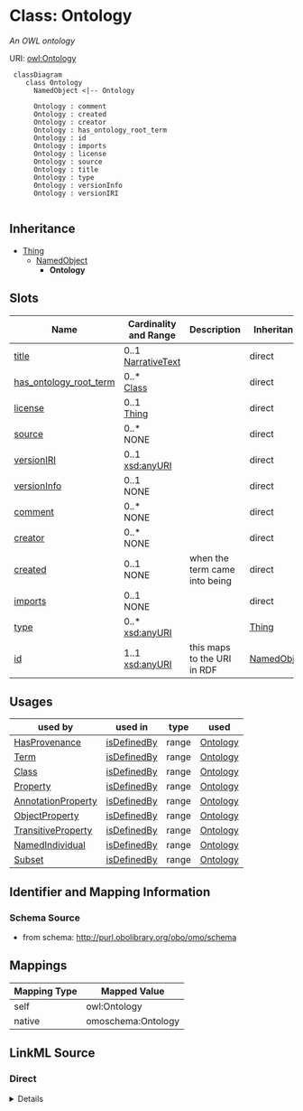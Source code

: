 # Class: Ontology
_An OWL ontology_




URI: [owl:Ontology](http://www.w3.org/2002/07/owl#Ontology)


```{mermaid}
 classDiagram
    class Ontology
      NamedObject <|-- Ontology
      
      Ontology : comment
      Ontology : created
      Ontology : creator
      Ontology : has_ontology_root_term
      Ontology : id
      Ontology : imports
      Ontology : license
      Ontology : source
      Ontology : title
      Ontology : type
      Ontology : versionInfo
      Ontology : versionIRI
      
```




## Inheritance
* [Thing](Thing.md)
    * [NamedObject](NamedObject.md)
        * **Ontology**



## Slots

| Name | Cardinality and Range | Description | Inheritance |
| ---  | --- | --- | --- |
| [title](title.md) | 0..1 <br/> [NarrativeText](NarrativeText.md) |  | direct |
| [has_ontology_root_term](has_ontology_root_term.md) | 0..* <br/> [Class](Class.md) |  | direct |
| [license](license.md) | 0..1 <br/> [Thing](Thing.md) |  | direct |
| [source](source.md) | 0..* <br/> NONE |  | direct |
| [versionIRI](versionIRI.md) | 0..1 <br/> [xsd:anyURI](http://www.w3.org/2001/XMLSchema#anyURI) |  | direct |
| [versionInfo](versionInfo.md) | 0..1 <br/> NONE |  | direct |
| [comment](comment.md) | 0..* <br/> NONE |  | direct |
| [creator](creator.md) | 0..* <br/> NONE |  | direct |
| [created](created.md) | 0..1 <br/> NONE | when the term came into being | direct |
| [imports](imports.md) | 0..1 <br/> NONE |  | direct |
| [type](type.md) | 0..* <br/> [xsd:anyURI](http://www.w3.org/2001/XMLSchema#anyURI) |  | [Thing](Thing.md) |
| [id](id.md) | 1..1 <br/> [xsd:anyURI](http://www.w3.org/2001/XMLSchema#anyURI) | this maps to the URI in RDF | [NamedObject](NamedObject.md) |



## Usages

| used by | used in | type | used |
| ---  | --- | --- | --- |
| [HasProvenance](HasProvenance.md) | [isDefinedBy](isDefinedBy.md) | range | [Ontology](Ontology.md) |
| [Term](Term.md) | [isDefinedBy](isDefinedBy.md) | range | [Ontology](Ontology.md) |
| [Class](Class.md) | [isDefinedBy](isDefinedBy.md) | range | [Ontology](Ontology.md) |
| [Property](Property.md) | [isDefinedBy](isDefinedBy.md) | range | [Ontology](Ontology.md) |
| [AnnotationProperty](AnnotationProperty.md) | [isDefinedBy](isDefinedBy.md) | range | [Ontology](Ontology.md) |
| [ObjectProperty](ObjectProperty.md) | [isDefinedBy](isDefinedBy.md) | range | [Ontology](Ontology.md) |
| [TransitiveProperty](TransitiveProperty.md) | [isDefinedBy](isDefinedBy.md) | range | [Ontology](Ontology.md) |
| [NamedIndividual](NamedIndividual.md) | [isDefinedBy](isDefinedBy.md) | range | [Ontology](Ontology.md) |
| [Subset](Subset.md) | [isDefinedBy](isDefinedBy.md) | range | [Ontology](Ontology.md) |






## Identifier and Mapping Information







### Schema Source


* from schema: http://purl.obolibrary.org/obo/omo/schema





## Mappings

| Mapping Type | Mapped Value |
| ---  | ---  |
| self | owl:Ontology |
| native | omoschema:Ontology |


## LinkML Source

<!-- TODO: investigate https://stackoverflow.com/questions/37606292/how-to-create-tabbed-code-blocks-in-mkdocs-or-sphinx -->

### Direct

<details>
```yaml
name: Ontology
description: An OWL ontology
from_schema: http://purl.obolibrary.org/obo/omo/schema
rank: 1000
is_a: NamedObject
slots:
- title
- has_ontology_root_term
- license
- source
- versionIRI
- versionInfo
- comment
- creator
- created
- imports
slot_usage:
  title:
    name: title
    domain_of:
    - Ontology
    - Ontology
    required: true
  license:
    name: license
    domain_of:
    - Ontology
    - Ontology
    required: true
  versionIRI:
    name: versionIRI
    domain_of:
    - Ontology
    - Ontology
    required: true
  versionInfo:
    name: versionInfo
    domain_of:
    - Ontology
    - Ontology
    required: true
class_uri: owl:Ontology

```
</details>

### Induced

<details>
```yaml
name: Ontology
description: An OWL ontology
from_schema: http://purl.obolibrary.org/obo/omo/schema
rank: 1000
is_a: NamedObject
slot_usage:
  title:
    name: title
    domain_of:
    - Ontology
    - Ontology
    required: true
  license:
    name: license
    domain_of:
    - Ontology
    - Ontology
    required: true
  versionIRI:
    name: versionIRI
    domain_of:
    - Ontology
    - Ontology
    required: true
  versionInfo:
    name: versionInfo
    domain_of:
    - Ontology
    - Ontology
    required: true
attributes:
  title:
    name: title
    from_schema: http://purl.obolibrary.org/obo/omo/schema
    rank: 1000
    slot_uri: dcterms:title
    alias: title
    owner: Ontology
    domain_of:
    - Ontology
    - Ontology
    range: narrative text
    required: true
  has_ontology_root_term:
    name: has_ontology_root_term
    from_schema: http://purl.obolibrary.org/obo/omo/schema
    rank: 1000
    is_a: informative_property
    slot_uri: IAO:0000700
    multivalued: true
    alias: has_ontology_root_term
    owner: Ontology
    domain_of:
    - Ontology
    range: Class
  license:
    name: license
    from_schema: http://purl.obolibrary.org/obo/omo/schema
    rank: 1000
    is_a: informative_property
    slot_uri: dcterms:license
    alias: license
    owner: Ontology
    domain_of:
    - Ontology
    - Ontology
    range: Thing
    required: true
  source:
    name: source
    from_schema: http://purl.obolibrary.org/obo/omo/schema
    exact_mappings:
    - http://purl.org/dc/terms/source
    - oio:source
    rank: 1000
    is_a: provenance_property
    slot_uri: dcterms:source
    multivalued: true
    alias: source
    owner: Ontology
    domain_of:
    - Ontology
    - Axiom
    range: string
  versionIRI:
    name: versionIRI
    from_schema: http://purl.obolibrary.org/obo/omo/schema
    rank: 1000
    is_a: version_property
    slot_uri: owl:versionIRI
    alias: versionIRI
    owner: Ontology
    domain_of:
    - Ontology
    - Ontology
    range: uriorcurie
    required: true
  versionInfo:
    name: versionInfo
    from_schema: http://purl.obolibrary.org/obo/omo/schema
    rank: 1000
    is_a: version_property
    slot_uri: owl:versionInfo
    alias: versionInfo
    owner: Ontology
    domain_of:
    - Ontology
    - Ontology
    range: string
    required: true
  comment:
    name: comment
    comments:
    - in obo format, a term cannot have more than one comment
    from_schema: http://purl.obolibrary.org/obo/omo/schema
    rank: 1000
    is_a: informative_property
    slot_uri: rdfs:comment
    multivalued: true
    alias: comment
    owner: Ontology
    domain_of:
    - HasUserInformation
    - Ontology
    - Axiom
    range: string
  creator:
    name: creator
    from_schema: http://purl.obolibrary.org/obo/omo/schema
    close_mappings:
    - prov:wasAttributedTo
    rank: 1000
    is_a: provenance_property
    slot_uri: dcterms:creator
    multivalued: true
    alias: creator
    owner: Ontology
    domain_of:
    - HasProvenance
    - Ontology
    range: string
  created:
    name: created
    description: when the term came into being
    from_schema: http://purl.obolibrary.org/obo/omo/schema
    close_mappings:
    - pav:createdOn
    rank: 1000
    is_a: provenance_property
    slot_uri: dcterms:created
    multivalued: false
    alias: created
    owner: Ontology
    domain_of:
    - HasProvenance
    - Ontology
    range: string
  imports:
    name: imports
    from_schema: http://purl.obolibrary.org/obo/omo/schema
    rank: 1000
    slot_uri: owl:imports
    alias: imports
    owner: Ontology
    domain_of:
    - Ontology
    range: string
  id:
    name: id
    description: this maps to the URI in RDF
    from_schema: http://purl.obolibrary.org/obo/omo/schema
    rank: 1000
    is_a: core_property
    identifier: true
    alias: id
    owner: Ontology
    domain_of:
    - NamedObject
    range: uriorcurie
    required: true
  type:
    name: type
    from_schema: http://purl.obolibrary.org/obo/omo/schema
    rank: 1000
    is_a: logical_predicate
    slot_uri: rdf:type
    multivalued: true
    designates_type: true
    alias: type
    owner: Ontology
    domain_of:
    - Thing
    range: uriorcurie
class_uri: owl:Ontology

```
</details>